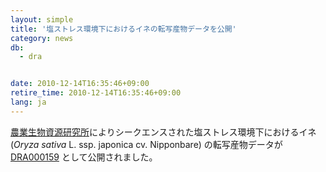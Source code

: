 ```yaml
---
layout: simple
title: '塩ストレス環境下におけるイネの転写産物データを公開'
category: news
db:
  - dra


date: 2010-12-14T16:35:46+09:00
retire_time: 2010-12-14T16:35:46+09:00
lang: ja
---
```


<html><a href="http://www.nias.affrc.go.jp/">農業生物資源研究所</a>によりシークエンスされた塩ストレス環境下におけるイネ (<i>Oryza sativa</i> L. ssp. japonica cv. Nipponbare) の転写産物データが <a href="http://ddbj.nig.ac.jp/DRASearch/submission?acc=DRA000159">DRA000159</a> として公開されました。</html>
